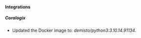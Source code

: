 
#### Integrations

##### Coralogix

- Updated the Docker image to: *demisto/python3:3.10.14.91134*.
